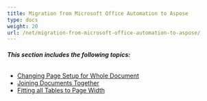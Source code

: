 ```yaml
---
title: Migration from Microsoft Office Automation to Aspose
type: docs
weight: 20
url: /net/migration-from-microsoft-office-automation-to-aspose/
---
```


###### **This section includes the following topics:** 
- [Changing Page Setup for Whole Document](/words/net/changing-page-setup-for-whole-document/)
- [Joining Documents Together](/words/net/joining-documents-together/)
- [Fitting all Tables to Page Width](/words/net/fitting-all-tables-to-page-width/)
